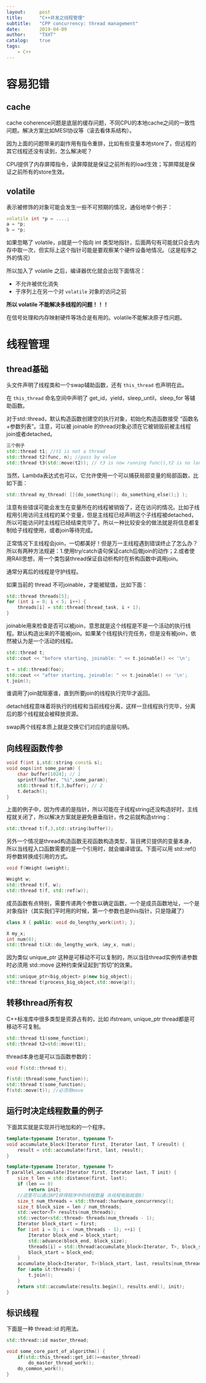 ```yaml
---
layout:     post
title:      "C++并发之线程管理"
subtitle:   "CPP concurrency: thread management"
date:       2019-04-09
author:     "TXXT"
catalog:    true
tags:
    - C++
---
```


# 容易犯错

## cache

cache coherence问题是底层的缓存问题，不同CPU的本地cache之间的一致性问题。解决方案比如MESI协议等（滚去看体系结构）。

因为上面的问题带来的副作用有指令重排，比如有些变量本地store了，但远程的其它线程还没有读到，怎么解决呢？

CPU提供了内存屏障指令，读屏障就是保证之前所有的load生效；写屏障就是保证之前所有的store生效。

## volatile

表示被修饰的对象可能会发生一些不可预期的情况，通俗地举个例子：

```c++
volatile int *p = ....;
a = *p;
b = *p;
```

如果忽略了 volatile，p就是一个指向 int 类型地指针，后面两句有可能就只会去内存中取一次，但实际上这个指针可能是要观察某个硬件设备地情况。（这是程序之外的情况）

所以加入了 volatile 之后，编译器优化就会出现下面情况：

- 不允许被优化消失
- 于序列上在另一个对 `volatile` 对象的访问之前

**所以 volatile 不能解决多线程的问题！！！**

在信号处理和内存映射硬件等场合是有用的。volatile不能解决原子性问题。

# 线程管理

## thread基础

<thread>头文件声明了线程类和一个swap辅助函数，还有 `this_thread` 也声明在此。

在 `this_thread` 命名空间中声明了 get_id，yield，sleep_until，sleep_for 等辅助函数。

对于std::thread，默认构造函数创建空的执行对象，初始化构造函数接受 “函数名+参数列表”。注意，可以被 joinable 的thread对象必须在它被销毁前被主线程join或者detached。

```c++
三个例子
std::thread t1; //t1 is not a thread
std::thread t2(func, n); //pass by value
std::thread t3(std::move(t2)); // t3 is now running func(),t2 is no longer a thread
```

当然，Lambda表达式也可以，它允许使用一个可以捕获局部变量的局部函数，比如下面：

```c++
std::thread my_thread( []{do_something(); do_something_else();} );
```

注意有些错误可能会发生在变量所在的线程被销毁了，还在访问的情况。比如子线程用引用访问主线程的某个变量，但是主线程已经声明这个子线程被detached，所以可能访问时主线程已经结束完毕了。所以一种比较安全的做法就是将信息都复制给子线程使用，或者join等待完成。

正常情况下主线程会join，一切都美好！但是万一主线程遇到错误终止了怎么办？所以有两种方法规避：1.使用try/catch语句保证catch后做join的动作；2.或者使用RAII思想，用一个类包装thread保证自动析构时在析构函数中调用join。

通常分离后的线程是守护线程。

如果当前的 thread 不可joinable，才能被赋值，比如下面：

```c++
std::thread threads[5];
for (int i = 0; i < 5; i++) {
	threads[i] = std::thread(thread_task, i + 1);
}
```

joinable用来检查是否可以被join，意思就是这个线程是不是一个活动的执行线程。默认构造出来的不能被join。如果某个线程执行完任务，但是没有被join，依然被认为是一个活动的线程。

```c++
std::thread t;
std::cout << "before starting, joinable: " << t.joinable() << '\n';

t = std::thread(foo);
std::cout << "after starting, joinable: " << t.joinable() << '\n';
t.join();
```

谁调用了join就阻塞谁，直到所要join的线程执行完毕才返回。

detach线程意味着将执行的线程和当前线程分离，这样一旦线程执行完毕，分离后的那个线程就会被释放资源。

swap两个线程本质上就是交换它们对应的底层句柄。

## 向线程函数传参

```c++
void f(int i,std::string const& s); 
void oops(int some_param) {
	char buffer[1024]; // 1 
    sprintf(buffer, "%i",some_param); 
    std::thread t(f,3,buffer); // 2 
    t.detach();
}
```

上面的例子中，因为传递的是指针，所以可能在子线程string还没构造好时，主线程就关闭了，所以解决方案就是避免悬垂指针，传之前就构造string：

```c++
std::thread t(f,3,std::string(buffer));
```

另外一个情况是thread构造函数无视函数构造类型，盲目拷贝提供的变量本身，所以当线程入口函数需要的是一个引用时，就会编译错误。下面可以用 std::ref() 将参数转换成引用的方式。

```c++
void f(Weight &weight);

Weight w;
std::thread t(f, w);
std::thread t(f, std::ref(w));
```

成员函数有点特别，需要传递两个参数以确定函数，一个是成员函数地址，一个是对象指针（其实我们平时用的时候，第一个参数也是this指针，只是隐藏了）

```c++
class X { public: void do_lengthy_work(int); };

X my_x; 
int num(0);
std::thread t(&X::do_lengthy_work, &my_x, num);
```

因为类似 unique_ptr 这种是可移动不可以复制的，所以当往thread实例传递参数时必须用 std::move 这种约束保证起到“剪切”的效果。

```c++
std::unique_ptr<big_object> p(new big_object);
std::thread t(process_big_object,std::move(p));
```

## 转移thread所有权

C++标准库中很多类型是资源占有的，比如 ifstream, unique_ptr thread都是可移动不可复制。

```c++
std::thread t1(some_function); 
std::thread t2=std::move(t1);
```

thread本身也是可以当函数参数的：

```c++
void f(std::thread t);

f(std::thread(some_function));
std::thread t(some_function); 
f(std::move(t)); //必须用move
```

## 运行时决定线程数量的例子

下面其实就是实现并行地加和的一个程序。

```c++
template<typename Iterator, typename T>
void accumulate_block(Iterator first, Iterator last, T &result) {
    result = std::accumulate(first, last, result);
}

template<typename Iterator, typename T>
T parallel_accumulate(Iterator first, Iterator last, T init) {
    size_t len = std::distance(first, last);
    if (len == 0)
        return init;
    //这里可以通过API获得程序中的线程数量（8线程电脑就是8）
    size_t num_threads = std::thread::hardware_concurrency();
    size_t block_size = len / num_threads;
    std::vector<T> results(num_threads);
    std::vector<std::thread> threads(num_threads - 1);
    Iterator block_start = first;
    for (int i = 0; i < (num_threads - 1); ++i) {
        Iterator block_end = block_start;
        std::advance(block_end, block_size);
        threads[i] = std::thread(accumulate_block<Iterator, T>, block_start, block_end, std::ref(results[i]));
        block_start = block_end;
    }
    accumulate_block<Iterator, T>(block_start, last, results[num_threads - 1]);
    for (auto &t:threads) {
        t.join();
    }
    return std::accumulate(results.begin(), results.end(), init);
}
```

## 标识线程

下面是一种 thread::id 的用法。

```c++
std::thread::id master_thread; 

void some_core_part_of_algorithm() {
	if(std::this_thread::get_id()==master_thread)
		do_master_thread_work();
    do_common_work();
}
```

